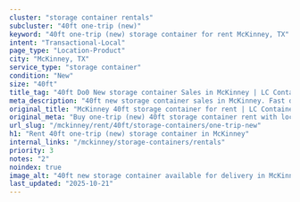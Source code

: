 ```yaml
---
cluster: "storage container rentals"
subcluster: "40ft one-trip (new)"
keyword: "40ft one-trip (new) storage container for rent McKinney, TX"
intent: "Transactional-Local"
page_type: "Location-Product"
city: "McKinney, TX"
service_type: "storage container"
condition: "New"
size: "40ft"
title_tag: "40ft Do0 New storage container Sales in McKinney | LC Container"
meta_description: "40ft new storage container sales in McKinney. Fast delivery, competitive pricing. Serving storage containers area. Quote ID: 3VZ. Call (214) 524-4168 for your free quote today."
original_title: "McKinney 40ft storage container for rent | LC Container"
original_meta: "Buy one-trip (new) 40ft storage container rent with local delivery in McKinney, TX. LC Container — local Since 2003. Request a fast quote today."
url_slug: "/mckinney/rent/40ft/storage-containers/one-trip-new"
h1: "Rent 40ft one-trip (new) storage container in McKinney"
internal_links: "/mckinney/storage-containers/rentals"
priority: 3
notes: "2"
noindex: true
image_alt: "40ft new storage container available for delivery in McKinney"
last_updated: "2025-10-21"
---
```


<!-- TODO: Add unique city/inventory copy, images, and internal links here. -->
